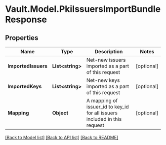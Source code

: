 # Vault.Model.PkiIssuersImportBundleResponse

## Properties

Name | Type | Description | Notes
------------ | ------------- | ------------- | -------------
**ImportedIssuers** | **List&lt;string&gt;** | Net-new issuers imported as a part of this request | [optional] 
**ImportedKeys** | **List&lt;string&gt;** | Net-new keys imported as a part of this request | [optional] 
**Mapping** | **Object** | A mapping of issuer_id to key_id for all issuers included in this request | [optional] 

[[Back to Model list]](../README.md#documentation-for-models) [[Back to API list]](../README.md#documentation-for-api-endpoints) [[Back to README]](../README.md)

